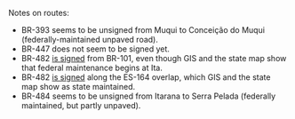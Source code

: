 Notes on routes:
* BR-393 seems to be unsigned from Muqui to Conceição do Muqui (federally-maintained unpaved road).
* BR-447 does not seem to be signed yet.
* BR-482 [is signed](https://www.google.com/maps/@-20.9251844,-41.0788858,3a,38y,304.19h,80.06t/data=!3m6!1e1!3m4!1sKpK6tqHi6mdnqFdKsSXOPA!2e0!7i16384!8i8192?entry=ttu) from BR-101, even though GIS and the state map show that federal maintenance begins at Ita.
* BR-482 [is signed](https://www.google.com/maps/@-20.7909205,-41.0804803,3a,27.7y,237.71h,84.4t/data=!3m6!1e1!3m4!1sWbYYiaf6gPOQaJIbMVZthg!2e0!7i16384!8i8192?entry=ttu) along the ES-164 overlap, which GIS and the state map show as state maintained.
* BR-484 seems to be unsigned from Itarana to Serra Pelada (federally maintained, but partly unpaved).
